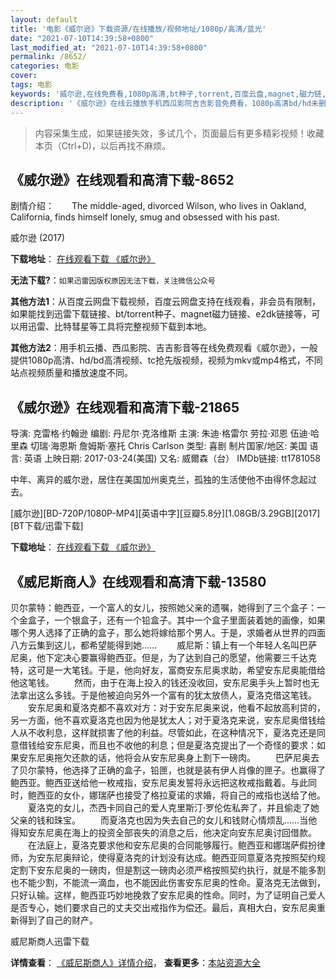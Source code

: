 ```yaml
---
layout: default
title: '电影《威尔逊》下载资源/在线播放/视频地址/1080p/高清/蓝光'
date: "2021-07-10T14:39:58+0800"
last_modified_at: "2021-07-10T14:39:58+0800"
permalink: /8652/
categories: 电影
cover:
tags: 电影
keywords: '威尔逊,在线免费看,1080p高清,bt种子,torrent,百度云盘,magnet,磁力链,迅雷下载资源'
description: '《威尔逊》在线云播放手机西瓜影院吉吉影音免费看，1080p高清bd/hd未删减完整版和tc抢先枪版，mkv/mp4格式，附带bt/torrent种子、magnet/磁力链、百度云盘、网盘资源迅雷下载链接'
---
```


>内容采集生成，如果链接失效，多试几个，页面最后有更多精彩视频！收藏本页（Ctrl+D)，以后再找不麻烦。


## 《威尔逊》在线观看和高清下载-8652

剧情介绍：　　The middle-aged, divorced Wilson, who lives in Oakland, California, finds himself lonely, smug and obsessed with his past.


威尔逊 (2017)

**下载地址**： [在线观看下载 《威尔逊》](https://www.btbtdy.me/btdy/dy10665.html) 


**无法下载?**：`如果迅雷因版权原因无法下载，关注微信公众号 `

**其他方法1**：从百度云网盘下载视频，百度云网盘支持在线观看，非会员有限制，如果能找到迅雷下载链接、bt/torrent种子、magnet磁力链接、e2dk链接等，可以用迅雷、比特彗星等工具将完整视频下载到本地。

**其他方法2**：用手机云播、西瓜影院、吉吉影音等在线免费观看《威尔逊》，一般提供1080p高清、hd/bd高清视频、tc抢先版视频，视频为mkv或mp4格式，不同站点视频质量和播放速度不同。


## 《威尔逊》在线观看和高清下载-21865

导演: 克雷格·约翰逊 编剧: 丹尼尔·克洛维斯 主演: 朱迪·格雷尔 劳拉·邓恩 伍迪·哈里森 切瑞·海恩斯 詹姆斯·塞托 Chris Carlson 类型: 喜剧 制片国家/地区: 美国 语言: 英语 上映日期: 2017-03-24(美国) 又名: 威爾森（台） IMDb链接: tt1781058

中年、离异的威尔逊，居住在美国加州奥克兰，孤独的生活使他不由得怀念起过去。


[威尔逊][BD-720P/1080P-MP4][英语中字][豆瓣5.8分][1.08GB/3.29GB][2017][BT下载/迅雷下载]

**下载地址**： [在线观看下载 《威尔逊》](https://www.btdx8.com/torrent/wex_2017.html) 


## 《威尼斯商人》在线观看和高清下载-13580

贝尔蒙特：鲍西亚，一个富人的女儿，按照她父亲的遗嘱，她得到了三个盒子：一个金盒子，一个银盒子，还有一个铅盒子。其中一个盒子里面装着她的画像，如果哪个男人选择了正确的盒子，那么她将嫁给那个男人。于是，求婚者从世界的四面八方云集到这儿，都希望能得到她…… 　　威尼斯：镇上有一个年轻人名叫巴萨尼奥，他下定决心要赢得鲍西亚。但是，为了达到自己的愿望，他需要三千达克特，这可是一大笔钱。于是，他向好友，富商安东尼奥求助，希望安东尼奥能借给他这笔钱。 　　然而，由于在海上投入的钱还没收回，安东尼奥手头上暂时也无法拿出这么多钱。于是他被迫向另外一个富有的犹太放债人，夏洛克借这笔钱。 　　安东尼奥和夏洛克都不喜欢对方：对于安东尼奥来说，他看不起放高利贷的，另一方面，他不喜欢夏洛克也因为他是犹太人；对于夏洛克来说，安东尼奥借钱给人从不收利息，这样就损害了他的利益。尽管如此，在这种情况下，夏洛克还是同意借钱给安东尼奥，而且也不收他的利息；但是夏洛克提出了一个奇怪的要求：如果安东尼奥拖欠还款的话，他将会从安东尼奥身上割下一磅肉。 　　巴萨尼奥去了贝尔蒙特，他选择了正确的盒子，铅匣，也就是装有伊人肖像的匣子。也赢得了鲍西亚。鲍西亚送给他一枚戒指，安东尼奥发誓将永远把这枚戒指戴着。与此同时，鲍西亚的女仆，娜瑞萨也接受了格拉夏诺的求婚，将自己的戒指也送给了他。 　　夏洛克的女儿，杰西卡同自己的爱人克里斯汀·罗伦佐私奔了，并且偷走了她父亲的钱和珠宝。 　　而夏洛克也因为失去自己的女儿和钱财心情烦乱&hellip;…当他得知安东尼奥在海上的投资全部丧失的消息之后，他决定向安东尼奥讨回借款。 　　在法庭上，夏洛克要求他和安东尼奥的合同能够履行。鲍西亚和娜瑞萨假扮律师，为安东尼奥辩论，使得夏洛克的计划没有达成。鲍西亚同意夏洛克按照契约规定割下安东尼奥的一磅肉，但是割这一磅肉必须严格按照契约执行，就是不能多割也不能少割，不能流一滴血，也不能因此伤害安东尼奥的性命。夏洛克无法做到，只好认输。这样，鲍西亚巧妙地挽救了安东尼奥的性命。同时，为了证明自己爱人是否专心，她们要求自己的丈夫交出戒指作为偿还。最后，真相大白，安东尼奥重新得到了自己的财产。<br />


威尼斯商人迅雷下载

**详情查看**： [《威尼斯商人》详情介绍](/movie/13580/)， **查看更多**：[本站资源大全](/movie/t/all/)

